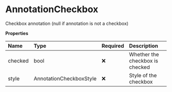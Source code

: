 # AnnotationCheckbox

Checkbox annotation (null if annotation is not a checkbox)

**Properties**

| Name    | Type                    | Required | Description                     |
| :------ | :---------------------- | :------- | :------------------------------ |
| checked | bool                    | ❌       | Whether the checkbox is checked |
| style   | AnnotationCheckboxStyle | ❌       | Style of the checkbox           |
